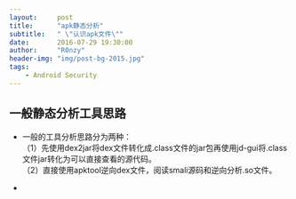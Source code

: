 ```yaml
---
layout:     post
title:      "apk静态分析"
subtitle:   " \"认识apk文件\""
date:       2016-07-29 19:30:00
author:     "R0nzy"
header-img: "img/post-bg-2015.jpg"
tags:
    - Android Security
---
```


## 一般静态分析工具思路
* 一般的工具分析思路分为两种：  
（1）先使用dex2jar将dex文件转化成.class文件的jar包再使用jd-gui将.class文件jar转化为可以直接查看的源代码。  
（2）直接使用apktool逆向dex文件，阅读smali源码和逆向分析.so文件。 

*  
